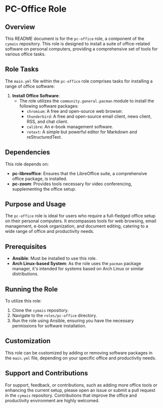 # PC-Office Role

## Overview
This README document is for the `pc-office` role, a component of the `cymais` repository. This role is designed to install a suite of office-related software on personal computers, providing a comprehensive set of tools for various office tasks.

## Role Tasks
The `main.yml` file within the `pc-office` role comprises tasks for installing a range of office software:

1. **Install Office Software**:
   - The role utilizes the `community.general.pacman` module to install the following software packages:
     - `chromium`: A free and open-source web browser.
     - `thunderbird`: A free and open-source email client, news client, RSS, and chat client.
     - `calibre`: An e-book management software.
     - `retext`: A simple but powerful editor for Markdown and reStructuredText.

## Dependencies
This role depends on:
- **pc-libreoffice**: Ensures that the LibreOffice suite, a comprehensive office package, is installed.
- **pc-zoom**: Provides tools necessary for video conferencing, supplementing the office setup.

## Purpose and Usage
The `pc-office` role is ideal for users who require a full-fledged office setup on their personal computers. It encompasses tools for web browsing, email management, e-book organization, and document editing, catering to a wide range of office and productivity needs.

## Prerequisites
- **Ansible**: Must be installed to use this role.
- **Arch Linux-based System**: As the role uses the `pacman` package manager, it's intended for systems based on Arch Linux or similar distributions.

## Running the Role
To utilize this role:
1. Clone the `cymais` repository.
2. Navigate to the `roles/pc-office` directory.
3. Run the role using Ansible, ensuring you have the necessary permissions for software installation.

## Customization
This role can be customized by adding or removing software packages in the `main.yml` file, depending on your specific office and productivity needs.

## Support and Contributions
For support, feedback, or contributions, such as adding more office tools or enhancing the current setup, please open an issue or submit a pull request in the `cymais` repository. Contributions that improve the office and productivity environment are highly welcomed.
